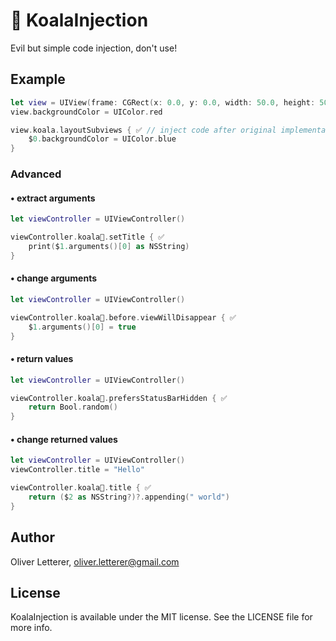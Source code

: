 # 🐨 KoalaInjection

Evil but simple code injection, don't use!

## Example

```swift
let view = UIView(frame: CGRect(x: 0.0, y: 0.0, width: 50.0, height: 50.0))
view.backgroundColor = UIColor.red

view.koala.layoutSubviews { ✅ // inject code after original implementation
    $0.backgroundColor = UIColor.blue
}
```

### Advanced

#### • extract arguments

```swift
let viewController = UIViewController()

viewController.koala🐨.setTitle { ✅
    print($1.arguments()[0] as NSString)
}
```

#### • change arguments

```swift
let viewController = UIViewController()

viewController.koala🐨.before.viewWillDisappear { ✅
    $1.arguments()[0] = true
}
```

#### • return values

```swift
let viewController = UIViewController()

viewController.koala🐨.prefersStatusBarHidden { ✅
    return Bool.random()
}
```

#### • change returned values

```swift
let viewController = UIViewController()
viewController.title = "Hello"

viewController.koala🐨.title { ✅
    return ($2 as NSString?)?.appending(" world")
}
```

## Author

Oliver Letterer, oliver.letterer@gmail.com

## License

KoalaInjection is available under the MIT license. See the LICENSE file for more info.
